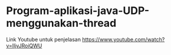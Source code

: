 # Program-aplikasi-java-UDP-menggunakan-thread

Link Youtube untuk penjelasan
https://www.youtube.com/watch?v=lljvJRoiQWU

